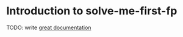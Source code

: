# Introduction to solve-me-first-fp

TODO: write [great documentation](http://jacobian.org/writing/what-to-write/)
